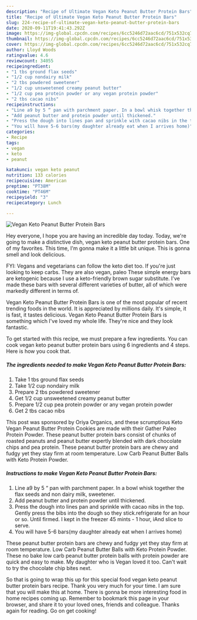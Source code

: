 ```yaml
---
description: "Recipe of Ultimate Vegan Keto Peanut Butter Protein Bars"
title: "Recipe of Ultimate Vegan Keto Peanut Butter Protein Bars"
slug: 224-recipe-of-ultimate-vegan-keto-peanut-butter-protein-bars
date: 2020-09-11T19:41:43.292Z
image: https://img-global.cpcdn.com/recipes/6cc5246d72aac6cd/751x532cq70/vegan-keto-peanut-butter-protein-bars-recipe-main-photo.jpg
thumbnail: https://img-global.cpcdn.com/recipes/6cc5246d72aac6cd/751x532cq70/vegan-keto-peanut-butter-protein-bars-recipe-main-photo.jpg
cover: https://img-global.cpcdn.com/recipes/6cc5246d72aac6cd/751x532cq70/vegan-keto-peanut-butter-protein-bars-recipe-main-photo.jpg
author: Lloyd Woods
ratingvalue: 4.6
reviewcount: 34055
recipeingredient:
- "1 tbs ground flax seeds"
- "1/2 cup nondairy milk"
- "2 tbs powdered sweetener"
- "1/2 cup unsweetened creamy peanut butter"
- "1/2 cup pea protein powder or any vegan protein powder"
- "2 tbs cacao nibs"
recipeinstructions:
- "Line a9 by 5 “ pan with parchment paper. In a bowl whisk together the flax seeds and non dairy milk, sweetener."
- "Add peanut butter and protein powder until thickened."
- "Press the dough into lines pan and sprinkle with cacao nibs in the top. Gently press the bibs into the dough so they stick.refrigerate for an hour or so. Until firmed. I kept in the freezer 45 mints - 1 hour, iAnd slice to serve."
- "You will have 5-6 bars(my daughter already eat when I arrives home)"
categories:
- Recipe
tags:
- vegan
- keto
- peanut

katakunci: vegan keto peanut 
nutrition: 133 calories
recipecuisine: American
preptime: "PT38M"
cooktime: "PT46M"
recipeyield: "3"
recipecategory: Lunch

---
```



![Vegan Keto Peanut Butter Protein Bars](https://img-global.cpcdn.com/recipes/6cc5246d72aac6cd/751x532cq70/vegan-keto-peanut-butter-protein-bars-recipe-main-photo.jpg)

Hey everyone, I hope you are having an incredible day today. Today, we're going to make a distinctive dish, vegan keto peanut butter protein bars. One of my favorites. This time, I'm gonna make it a little bit unique. This is gonna smell and look delicious.

FYI: Vegans and vegetarians can follow the keto diet too. If you&#39;re just looking to keep carbs. They are also vegan, paleo These simple energy bars are ketogenic because I use a keto-friendly brown sugar substitute. I&#39;ve made these bars with several different varieties of butter, all of which were markedly different in terms of.

Vegan Keto Peanut Butter Protein Bars is one of the most popular of recent trending foods in the world. It is appreciated by millions daily. It's simple, it is fast, it tastes delicious. Vegan Keto Peanut Butter Protein Bars is something which I've loved my whole life. They're nice and they look fantastic.


To get started with this recipe, we must prepare a few ingredients. You can cook vegan keto peanut butter protein bars using 6 ingredients and 4 steps. Here is how you cook that.

<!--inarticleads1-->

##### The ingredients needed to make Vegan Keto Peanut Butter Protein Bars:

1. Take 1 tbs ground flax seeds
1. Take 1/2 cup nondairy milk
1. Prepare 2 tbs powdered sweetener
1. Get 1/2 cup unsweetened creamy peanut butter
1. Prepare 1/2 cup pea protein powder or any vegan protein powder
1. Get 2 tbs cacao nibs


This post was sponsored by Oriya Organics, and these scrumptious Keto Vegan Peanut Butter Protein Cookies are made with their Gather Paleo Protein Powder. These peanut butter protein bars consist of chunks of roasted peanuts and peanut butter expertly blended with dark chocolate chips and pea protein. These peanut butter protein bars are chewy and fudgy yet they stay firm at room temperature. Low Carb Peanut Butter Balls with Keto Protein Powder. 

<!--inarticleads2-->

##### Instructions to make Vegan Keto Peanut Butter Protein Bars:

1. Line a9 by 5 “ pan with parchment paper. In a bowl whisk together the flax seeds and non dairy milk, sweetener.
1. Add peanut butter and protein powder until thickened.
1. Press the dough into lines pan and sprinkle with cacao nibs in the top. Gently press the bibs into the dough so they stick.refrigerate for an hour or so. Until firmed. I kept in the freezer 45 mints - 1 hour, iAnd slice to serve.
1. You will have 5-6 bars(my daughter already eat when I arrives home)


These peanut butter protein bars are chewy and fudgy yet they stay firm at room temperature. Low Carb Peanut Butter Balls with Keto Protein Powder. These no bake low carb peanut butter protein balls with protein powder are quick and easy to make. My daughter who is Vegan loved it too. Can&#39;t wait to try the chocolate chip bites next. 

So that is going to wrap this up for this special food vegan keto peanut butter protein bars recipe. Thank you very much for your time. I am sure that you will make this at home. There is gonna be more interesting food in home recipes coming up. Remember to bookmark this page in your browser, and share it to your loved ones, friends and colleague. Thanks again for reading. Go on get cooking!

